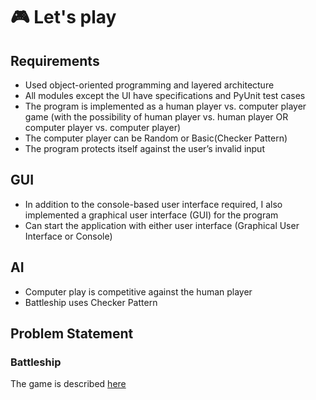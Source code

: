 # :video_game: Let's play
## Requirements
- Used object-oriented programming and layered architecture
- All modules except the UI have specifications and PyUnit test cases
- The program is implemented as a human player vs. computer player game (with the possibility of human player vs. human player OR computer player vs. computer player)
- The computer player can be Random or Basic(Checker Pattern) 
- The program protects itself against the user’s invalid input

## GUI
- In addition to the console-based user interface required, I also implemented a graphical user interface (GUI) for the program
- Can start the application with either user interface (Graphical User Interface or Console)
## AI
- Computer play is competitive against the human player
- Battleship uses Checker Pattern

## Problem Statement

### Battleship
The game is described [here](https://en.wikipedia.org/wiki/Battleship_(game))
